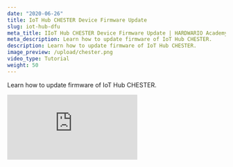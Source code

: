 ```yaml
---
date: "2020-06-26"
title: IoT Hub CHESTER Device Firmware Update
slug: iot-hub-dfu
meta_title: IIoT Hub CHESTER Device Firmware Update | HARDWARIO Academy
meta_description: Learn how to update firmware of IoT Hub CHESTER.
description: Learn how to update firmware of IoT Hub CHESTER.
image_preview: /upload/chester.png
video_type: Tutorial
weight: 50
---
```


Learn how to update firmware of IoT Hub CHESTER.

<div class = "video-container">
<iframe src="https://www.youtube-nocookie.com/embed/3fU7_6TyMOM?modestbranding=1&amp;showinfo=0&amp;rel=0&amp;html5=1&amp;widgetid=2" frameborder="0" allow="accelerometer; autoplay; encrypted-media; gyroscope; picture-in-picture" allowfullscreen></iframe>
</div>
